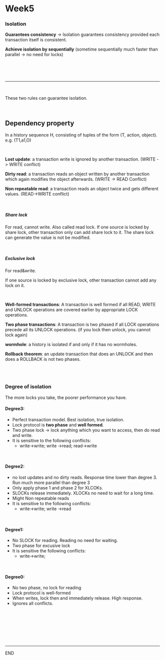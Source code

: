 # Week5

### Isolation

**Guarantees consistency** ->  Isolation guarantees consistency provided each transaction itself is consistent.

**Achieve isolation by sequentially** (sometime sequentially much faster than parallel -> no need for locks) 

<br />

<br />

<br />



---



<br />

These two rules can guarantee isolation.

<br />

## Dependency property

In a history sequence H, consisting of tuples of the form (T, action, object).  e.g. 	(T1,a1,O)

<br />

**Lost update**: a transaction write is ignored by another transaction. (WRITE -> WRITE conflict)

**Dirty read**: a transaction reads an object written by another transaction which again modifies the object afterwards. (WRITE -> READ Conflict)

**Non repeatable read**: a transaction reads an object twice and gets different values. (READ->WRITE conflict)

<br />

##### Share lock

For read, cannot write. Also called read lock. If one source is locked by share lock, other transaction only can add share lock to it. The share lock can generate the value is not be modified.

<br />

##### Exclusive lock

For read&write. 

If one source is locked by exclusive lock, other transaction cannot add any lock on it. 

<br />

**Well-formed transactions**: A transaction is well formed if all READ, WRITE and UNLOCK operations are covered earlier by appropriate LOCK operations. 

**Two phase transactions**: A transaction is two phased if all LOCK operations precede all its UNLOCK operations. (if you lock then unlock, you cannot lock again)

**wormhole**: a history is isolated if and only if it has no wormholes.

**Rollback theorem**: an update transaction that does an UNLOCK and then does a ROLLBACK is not two phases.

<br />

<br />

### Degree of isolation

The more locks you take, the poorer performance you have. 

#### Degree3:

* Perfect transaction model. Best isolation, true isolation. 
* Lock protocol is **two phase** and **well formed**.
* Two phase lock -> lock anything which you want to access, then do read and write.
* It is sensitive to the following conflicts:
  * write->write; write ->read; read->write

<br />

#### Degree2:

* no lost updates and no dirty reads. Response time lower than degree 3. Run much more parallel than degree 3
* Only apply phase 1 and phase 2 for XLCOKs.
* SLOCKs release immediately. XLOCKs no need to wait for a long time.
* Might Non repeatable reads
* It is sensitive to the following conflicts:
  * write->write; write ->read

<br />

#### Degree1:

* No SLOCK for reading. Reading no need for waiting.
* Two phase for excusive lock
* It is sensitive the following conflicts:
  * write->write;

<br />

#### Degree0:

* No two phase, no lock for reading
* Lock protocol is well-formed
* When writes, lock then and immediately release. High response.
* Ignores all conflicts.

<br />

<br />

<br />

<br />

<br />

<br />

---

END
